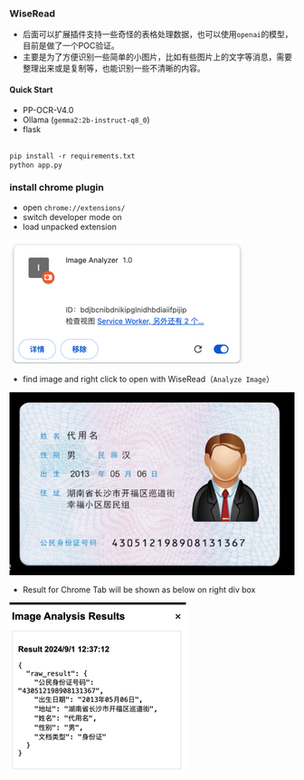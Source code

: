 ### WiseRead


* 后面可以扩展插件支持一些奇怪的表格处理数据，也可以使用`openai`的模型，目前是做了一个POC验证。
* 主要是为了方便识别一些简单的小图片，比如有些图片上的文字等消息，需要整理出来或是复制等，也能识别一些不清晰的内容。


#### Quick Start

* PP-OCR-V4.0
* Ollama (`gemma2:2b-instruct-q8_0`)
* flask

```shell

pip install -r requirements.txt
python app.py

```


### install chrome plugin
* open `chrome://extensions/`
* switch developer mode on
* load unpacked extension

![img.png](doc/img.png)

* find image and right click to open with WiseRead（`Analyze Image`）

![img.png](doc/img_id_card.png)

*  Result for Chrome Tab will be shown as below on right div box

![img.png](doc/img1.png)